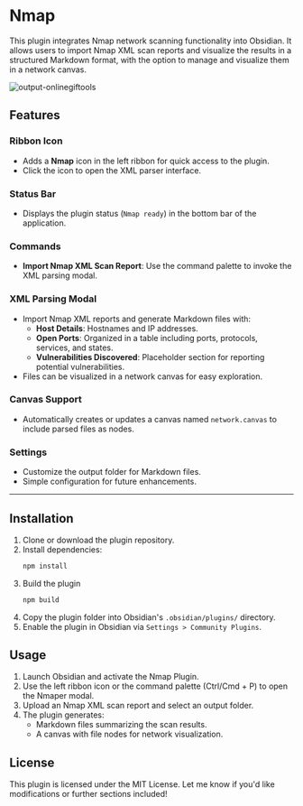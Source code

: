 # Nmap

This plugin integrates Nmap network scanning functionality into Obsidian. It allows users to import Nmap XML scan reports and visualize the results in a structured Markdown format, with the option to manage and visualize them in a network canvas.

![output-onlinegiftools](https://github.com/user-attachments/assets/85d7db6d-6cec-420f-87d8-5cdd788cb847)

## Features

### Ribbon Icon

-   Adds a **Nmap** icon in the left ribbon for quick access to the plugin.
-   Click the icon to open the XML parser interface.

### Status Bar

-   Displays the plugin status (`Nmap ready`) in the bottom bar of the application.

### Commands

-   **Import Nmap XML Scan Report**: Use the command palette to invoke the XML parsing modal.

### XML Parsing Modal

-   Import Nmap XML reports and generate Markdown files with:
    -   **Host Details**: Hostnames and IP addresses.
    -   **Open Ports**: Organized in a table including ports, protocols, services, and states.
    -   **Vulnerabilities Discovered**: Placeholder section for reporting potential vulnerabilities.
-   Files can be visualized in a network canvas for easy exploration.

### Canvas Support

-   Automatically creates or updates a canvas named `network.canvas` to include parsed files as nodes.

### Settings

-   Customize the output folder for Markdown files.
-   Simple configuration for future enhancements.

---

## Installation

1. Clone or download the plugin repository.
2. Install dependencies:
    ```bash
    npm install
    ```
3. Build the plugin
    ```bash
    npm build
    ```
4. Copy the plugin folder into Obsidian's `.obsidian/plugins/` directory.
5. Enable the plugin in Obsidian via `Settings > Community Plugins`.

## Usage

1. Launch Obsidian and activate the Nmap Plugin.
2. Use the left ribbon icon or the command palette (Ctrl/Cmd + P) to open the Nmaper modal.
3. Upload an Nmap XML scan report and select an output folder.
4. The plugin generates:
    - Markdown files summarizing the scan results.
    - A canvas with file nodes for network visualization.

## License

This plugin is licensed under the MIT License. Let me know if you'd like modifications or further sections included!
